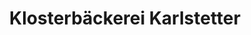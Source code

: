 ---
title: "Klosterbäckerei Karlstetter"
url: /pocking/klosterbaeckerei-karlstetter/
shop: Bäckerei
---